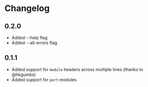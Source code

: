 # Changelog

## 0.2.0

- Added --help flag
- Added --all-errors flag

## 0.1.1

- Added support for `module` headers across multiple lines (thanks to @hkgumbs)
- Added support for `port` modules
